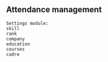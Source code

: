 
## Attendance management 

    Settings module:
    skill
    rank
    company
    education
    courses
    cadre
    